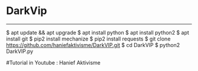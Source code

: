 # DarkVip
---
$ apt update && apt upgrade 
$ apt install python
$ apt install python2
$ apt install git
$ pip2 install mechanize
$ pip2 install requests
$ git clone https://github.com/haniefaktivisme/DarkVIP.git
$ cd DarkVIP
$ python2 DarkVIP.py

#Tutorial in Youtube : Hanief Aktivisme
